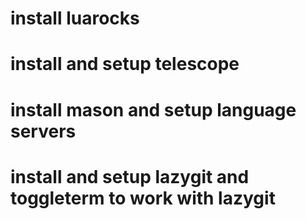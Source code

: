 # install luarocks
# install and setup telescope
# install mason and setup language servers
# install and setup lazygit and toggleterm to work with lazygit
